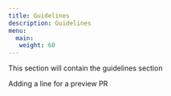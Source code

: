 ```yaml
---
title: Guidelines
description: Guidelines
menu:
  main:
   weight: 60
---
```


This section will contain the guidelines section

Adding a line for a preview PR